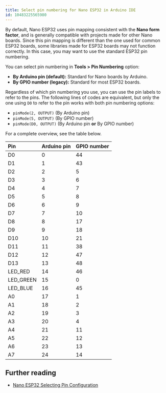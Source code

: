 ```yaml
---
title: Select pin numbering for Nano ESP32 in Arduino IDE
id: 10483225565980
---
```


By default, Nano ESP32 uses pin mapping consistent with the **Nano form factor**, and is generally compatible with projects made for other Nano boards. Since this pin mapping is different than the one used for common ESP32 boards, some libraries made for ESP32 boards may not function correctly. In this case, you may want to use the standard ESP32 pin numbering.

You can select pin numbering in **Tools > Pin Numbering** option:

* **By Arduino pin (default):** Standard for Nano boards by Arduino.
* **By GPIO number (legacy):** Standard for most ESP32 boards.

Regardless of which pin numbering you use, you can use the pin labels to refer to the pins. The following lines of codes are equivalent, but only the one using `D0` to refer to the pin works with both pin numbering options:

* `pinMode(2, OUTPUT)` (By Arduino pin)
* `pinMode(5, OUTPUT)` (By GPIO number)
* `pinMode(D0, OUTPUT)` (By Arduino pin **or** By GPIO number)

For a complete overview, see the table below.

| Pin       | Arduino pin | GPIO number |
|:----------|:------------|:------------|
| D0        |           0 |          44 |
| D1        |           1 |          43 |
| D2        |           2 |           5 |
| D3        |           3 |           6 |
| D4        |           4 |           7 |
| D5        |           5 |           8 |
| D6        |           6 |           9 |
| D7        |           7 |          10 |
| D8        |           8 |          17 |
| D9        |           9 |          18 |
| D10       |          10 |          21 |
| D11       |          11 |          38 |
| D12       |          12 |          47 |
| D13       |          13 |          48 |
| LED_RED   |          14 |          46 |
| LED_GREEN |          15 |           0 |
| LED_BLUE  |          16 |          45 |
| A0        |          17 |           1 |
| A1        |          18 |           2 |
| A2        |          19 |           3 |
| A3        |          20 |           4 |
| A4        |          21 |          11 |
| A5        |          22 |          12 |
| A6        |          23 |          13 |
| A7        |          24 |          14 |

## Further reading

* [Nano ESP32 Selecting Pin Configuration](https://docs.arduino.cc/tutorials/nano-esp32/pin-setup)

